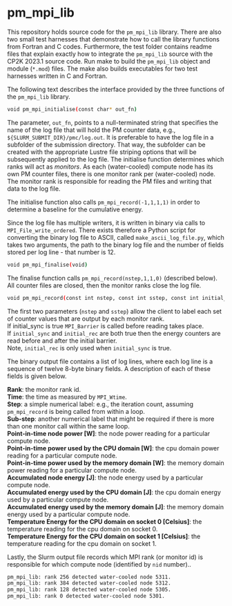 pm_mpi_lib
==========

This repository holds source code for the `pm_mpi_lib` library. There are also two small test harnesses that demonstrate how to call the library functions from Fortran and C codes.
Furthermore, the test folder contains readme files that explain exactly how to integrate the `pm_mpi_lib` source with the CP2K 2023.1 source code. Run make to build the `pm_mpi_lib`
object and module (`*.mod`) files. The make also builds executables for two test harnesses written in C and Fortran.

The following text describes the interface provided by the three functions of the `pm_mpi_lib` library.

```bash
void pm_mpi_initialise(const char* out_fn)
```

The parameter, `out_fn`, points to a null-terminated string that specifies the name of the log file that will hold the PM counter data, e.g., `${SLURM_SUBMIT_DIR}/pmc/log.out`. It is
preferable to have the log file in a subfolder of the submission directory. That way, the subfolder can be created with the appropriate Lustre file striping options that will be
subsequently applied to the log file. The initialise function determines which ranks will act as *monitors*. As each (water-cooled) compute node has its own PM counter files, there is
one monitor rank per (water-cooled) node. The monitor rank is responsible for reading the PM files and writing that data to the log file.

The initialise function also calls `pm_mpi_record(-1,1,1,1)` in order to determine a baseline for the cumulative energy.

Since the log file has multiple writers, it is written in binary via calls to `MPI_File_write_ordered`. There exists therefore a Python script for converting the binary log file
to ASCII, called `make_ascii_log_file.py`, which takes two arguments, the path to the binary log file and the number of fields stored per log line - that number is 12.


```bash
void pm_mpi_finalise(void)
```

The finalise function calls `pm_mpi_record(nstep,1,1,0)` (described below). All counter files are closed, then the monitor ranks close the log file.

```bash
void pm_mpi_record(const int nstep, const int sstep, const int initial_sync, const int initial_rec)
```

The first two parameters (`nstep` and `sstep`) allow the client to label each set of counter values that are output by each monitor rank.<br>
If initial_sync is true `MPI_Barrier` is called before reading takes place.<br>
If `initial_sync` and `initial_rec` are both true then the energy counters are read before and after the initial barrier.<br>
Note, `initial_rec` is only used when `initial_sync` is true.

The binary output file contains a list of log lines, where each log line is a sequence of twelve 8-byte binary fields. A description of each of these fields is given below.

**Rank**: the monitor rank id.<br>
**Time**: the time as measured by `MPI_Wtime`.<br>
**Step**: a simple numerical label: e.g., the iteration count, assuming `pm_mpi_record` is being called from within a loop.<br>
**Sub-step**: another numerical label that might be required if there is more than one monitor call within the same loop.<br>
**Point-in-time node power [W]**: the node power reading for a particular compute node.<br>
**Point-in-time power used by the CPU domain [W]**: the cpu domain power reading for a particular compute node.<br>
**Point-in-time power used by the memory domain [W]**: the memory domain power reading for a particular compute node.<br>
**Accumulated node energy [J]**: the node energy used by a particular compute node.<br>
**Accumulated energy used by the CPU domain [J]**: the cpu domain energy used by a particular compute node.<br>
**Accumulated energy used by the memory domain [J]**: the memory domain energy used by a particular compute node.<br>
**Temperature Energy for the CPU domain on socket 0 [Celsius]**: the temperature reading for the cpu domain on socket 0.<br>
**Temperature Energy for the CPU domain on socket 1 [Celsius]**: the temperature reading for the cpu domain on socket 1.<br>

Lastly, the Slurm output file records which MPI rank (or monitor id) is responsible for which compute node (identified by `nid` number)..

```bash
pm_mpi_lib: rank 256 detected water-cooled node 5311.
pm_mpi_lib: rank 384 detected water-cooled node 5312.
pm_mpi_lib: rank 128 detected water-cooled node 5305.
pm_mpi_lib: rank 0 detected water-cooled node 5301.
```
